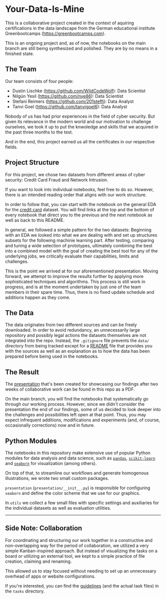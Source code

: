 # Your-Data-Is-Mine

This is a collaborative project created in the context of aquiring certifications
in the data landscape from the German educational institute Greenbootcamps
(https://greenbootcamps.com).

This is an ongoing project and, as of now, the notebooks on the main
branch are still being synthesized and polished.
They are by no means in a finished state.

## The Team

Our team consists of four people:

- Dustin Lischke (https://github.com/WildCodeWolf): Data Scientist
- Nilgün Yesil (https://github.com/nye86): Data Scientist
- Stefani Reimers (https://github.com/201steffi): Data Analyst
- Tanvi Goel (https://github.com/tanvigoel6): Data Analyst

Nobody of us has had prior experiences in the field of cyber security.
But given its relevance in the modern world and our motivation to
challenge ourselves, we took it up to put the knwoledge and skills
that we acquired in the past three months to the test.

And in the end, this project earned us all the certificates in our
respective fields.

## Project Structure

For this project, we chose two datasets from different areas of
cyber security: Credit Card Fraud and Network Intrusion.

If you want to look into individual notebooks, feel free to do so.
However, there is an intended reading order that aligns with our
work structure.

In order to follow that, you can start with the notebook on the
general EDA for the [credit card](credit-card-eda.ipynb) dataset.
You will find links at the top and the bottom of every notebook
that direct you to the previous and the next notebook as well as
back to this README.

In general, we followed a simple pattern for the two datasets:
Beginning with an EDA we looked into what we are dealing with
and set up structures subsets for the following machinie learning
part.
After testing, comparing and tuning a wide selection of prototypes,
ultimately combining the best into a combined model with the goal
of creating the best tool for any of the underlying jobs, we
critically evaluate their capabilities, limits and challenges.

This is the point we arrived at for our aforementioned presentation.
Moving forward, we attempt to improve the results further by
applying more sophisticated techniques and algorithms.
This process is still work in progress, and is at the moment undertaken
by just one of the team members in their spare time.
Thus, there is no fixed update schedule and additions happen as they come.

## The Data

The data originates from two different sources and can be freely
downloaded.
In order to avoid redundancy, an unnecessarily large repository and
possibly legal actions the datasets themselves are not integrated into the
repo.  Instead, the `.gitignore` file prevents the `data/` directory from
being tracked except for a [README](data/README.md) file that provides
you with the sources as well as an explanation as to how the data has
been prepared before being used in the notebooks.

## The Result

The [presentation](presentation/SecureSphere_Innovations.pdf) that's
been created for showcasing our findings after two
weeks of collaborative work can be found in this repo as a PDF.

On the main branch, you will find the notebooks that systematically
go through our working process.
However, since we didn't consider the presentation the end of our
findings, some of us decided to look deeper into the challenges and
possibilities left open at that point.
Thus, you may expect infrequent additions, modifications and experiments
(and, of course, occasionally corrections) now and in future.

## Python Modules

The notebooks in this repository make extensive use of popular Python
modules for data analysis and data science, such as [`pandas`](https://pandas.pydata.org),
[`scikit-learn`](https://scikit-learn.org/stable/)
and [`seaborn`](https://seaborn.pydata.org) for visualization (among others).

On top of that, to streamline our workflows and generate homogenous
illustrations, we wrote two small custom packages.

`presentation` (`presentation/__init__.py`) is responsible for configuring
`seaborn` and define the color scheme that we use for our graphics.

In `utils` we collect a few small files with specific settings and
auxiliaries for the individual datasets as well as evaluation utilities.

--------------------------------------------------------------------------------

## Side Note: Collaboration

For coordinating and structuring our work together in a constructive and
non-overlapping way for the period of collaboration, we utilized a very simple
Kanban-inspired approach.
But instead of visualizing the tasks on a board or utilizing an external tool,
we kept to a simple practice of file creation, claiming and renaming.

This allowed us to stay focused without needing to set up an unnecessary overhead
of apps or website configurations.

If you're interested, you can find the [guidelines](tasks/README.md) (and the actual
task files) in the `tasks` directory.

